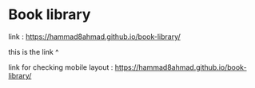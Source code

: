 # Book library

link : https://hammad8ahmad.github.io/book-library/

this is the link ^

link for checking mobile layout :  https://hammad8ahmad.github.io/book-library/
